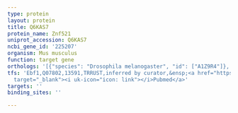 ```yaml
---
type: protein
layout: protein
title: Q6KAS7
protein_name: Znf521
uniprot_accession: Q6KAS7
ncbi_gene_id: '225207'
organism: Mus musculus
function: target gene
orthologs: '[{"species": "Drosophila melanogaster", "id": ["A1Z9R4"]}, {"species": "Homo sapiens", "id": ["Q96K83"]}, {"species": "Rattus norvegicus", "id": ["A0A0G2JT53"]}]'
tfs: 'Ebf1,Q07802,13591,TRRUST,inferred by curator,&ensp;<a href="https://www.ncbi.nlm.nih.gov/pubmed/?term=18338816%5Buid%5D+OR+23209378%5Buid%5D+OR+29087512%5Buid%5D"
  target="_blank"><i uk-icon="icon: link"></i>Pubmed</a>'
targets: ''
binding_sites: ''

---
```


